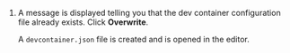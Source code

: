 1. A message is displayed telling you that the dev container configuration file already exists. Click **Overwrite**.

   A `devcontainer.json` file is created and is opened in the editor.
